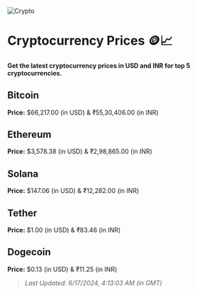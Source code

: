 
![Crypto](https://www.techguide.com.au/wp-content/uploads/2020/11/crypto3.jpeg)

# Cryptocurrency Prices 🪙📈

#### Get the latest cryptocurrency prices in USD and INR for top 5 cryptocurrencies.

## Bitcoin

**Price:** $66,217.00 (in USD) & ₹55,30,406.00 (in INR)

## Ethereum

**Price:** $3,578.38 (in USD) & ₹2,98,865.00 (in INR)

## Solana

**Price:** $147.06 (in USD) & ₹12,282.00 (in INR)

## Tether

**Price:** $1.00 (in USD) & ₹83.46 (in INR)

## Dogecoin

**Price:** $0.13 (in USD) & ₹11.25 (in INR)

> _Last Updated: 6/17/2024, 4:13:03 AM (in GMT)_
